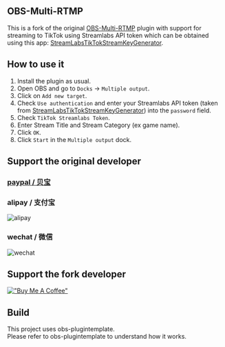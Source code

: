 ## OBS-Multi-RTMP
This is a fork of the original [OBS-Multi-RTMP](https://github.com/sorayuki/obs-multi-rtmp) plugin with support for streaming to TikTok using Streamlabs API token which can be obtained using this app: [StreamLabsTikTokStreamKeyGenerator](https://github.com/Loukious/StreamLabsTikTokStreamKeyGenerator).

## How to use it
1. Install the plugin as usual.
2. Open OBS and go to `Docks` -> `Multiple output`.
3. Click on `Add new target`.
4. Check `Use authentication` and enter your Streamlabs API token (taken from [StreamLabsTikTokStreamKeyGenerator](https://github.com/Loukious/StreamLabsTikTokStreamKeyGenerator)) into the `password` field.
5. Check `TikTok Streamlabs Token`.
6. Enter Stream Title and Stream Category (ex game name).
7. Click `OK`.
8. Click `Start` in the `Multiple output` dock.

## Support the original developer
### [paypal / 贝宝](https://paypal.me/sorayuki0)

### alipay / 支付宝
![alipay](./docs/zhi.png) 

### wechat / 微信
![wechat](./docs/wechat.jpg)

## Support the fork developer
[!["Buy Me A Coffee"](https://www.buymeacoffee.com/assets/img/custom_images/orange_img.png)](https://buymeacoffee.com/loukious)

## Build

This project uses obs-plugintemplate.   
Please refer to obs-plugintemplate to understand how it works.
